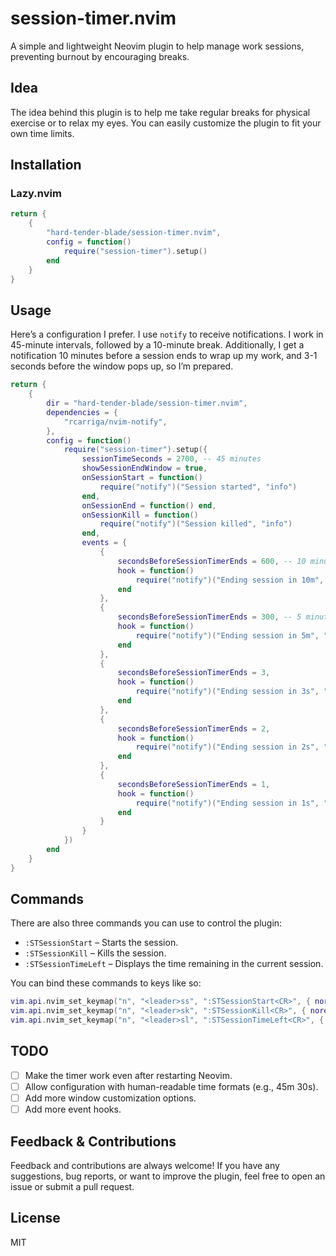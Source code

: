 # session-timer.nvim

A simple and lightweight Neovim plugin to help manage work sessions, preventing burnout by encouraging breaks.

## Idea

The idea behind this plugin is to help me take regular breaks for physical exercise or to relax my eyes. You can easily customize the plugin to fit your own time limits.

## Installation

### Lazy.nvim

```lua
return {
    {
        "hard-tender-blade/session-timer.nvim",
        config = function()
            require("session-timer").setup()
        end
    }
}
```

## Usage

Here’s a configuration I prefer. I use `notify` to receive notifications. I work in 45-minute intervals, followed by a 10-minute break. Additionally, I get a notification 10 minutes before a session ends to wrap up my work, and 3-1 seconds before the window pops up, so I’m prepared.

```lua
return {
    {
        dir = "hard-tender-blade/session-timer.nvim",
        dependencies = {
            "rcarriga/nvim-notify",
        },
        config = function()
            require("session-timer").setup({
                sessionTimeSeconds = 2700, -- 45 minutes
                showSessionEndWindow = true,
                onSessionStart = function()
                    require("notify")("Session started", "info")
                end,
                onSessionEnd = function() end,
                onSessionKill = function()
                    require("notify")("Session killed", "info")
                end,
                events = {
                    {
                        secondsBeforeSessionTimerEnds = 600, -- 10 minutes
                        hook = function()
                            require("notify")("Ending session in 10m", "info")
                        end
                    },
                    {
                        secondsBeforeSessionTimerEnds = 300, -- 5 minutes
                        hook = function()
                            require("notify")("Ending session in 5m", "info")
                        end
                    },
                    {
                        secondsBeforeSessionTimerEnds = 3,
                        hook = function()
                            require("notify")("Ending session in 3s", "info")
                        end
                    },
                    {
                        secondsBeforeSessionTimerEnds = 2,
                        hook = function()
                            require("notify")("Ending session in 2s", "info")
                        end
                    },
                    {
                        secondsBeforeSessionTimerEnds = 1,
                        hook = function()
                            require("notify")("Ending session in 1s", "info")
                        end
                    }
                }
            })
        end
    }
}
```

## Commands

There are also three commands you can use to control the plugin:
- `:STSessionStart` – Starts the session.
- `:STSessionKill` – Kills the session.
- `:STSessionTimeLeft` – Displays the time remaining in the current session.

You can bind these commands to keys like so:

```lua
vim.api.nvim_set_keymap("n", "<leader>ss", ":STSessionStart<CR>", { noremap = true, silent = true })
vim.api.nvim_set_keymap("n", "<leader>sk", ":STSessionKill<CR>", { noremap = true, silent = true })
vim.api.nvim_set_keymap("n", "<leader>sl", ":STSessionTimeLeft<CR>", { noremap = true, silent = true })
```

## TODO

- [ ] Make the timer work even after restarting Neovim.
- [ ] Allow configuration with human-readable time formats (e.g., 45m 30s).
- [ ] Add more window customization options.
- [ ] Add more event hooks.

## Feedback & Contributions
Feedback and contributions are always welcome! If you have any suggestions, bug reports, or want to improve the plugin, feel free to open an issue or submit a pull request. 

## License

MIT
